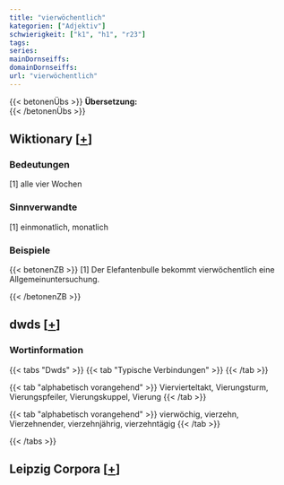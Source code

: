 ```yaml
---
title: "vierwöchentlich"
kategorien: ["Adjektiv"]
schwierigkeit: ["k1", "h1", "r23"]
tags:
series:
mainDornseiffs:
domainDornseiffs:
url: "vierwöchentlich"
---
```


{{< betonenÜbs >}}
**Übersetzung:**  
{{< /betonenÜbs >}}

## Wiktionary [[+](https://de.wiktionary.org/wiki/vierwöchentlich)]

### Bedeutungen
[1] alle vier Wochen  

### Sinnverwandte
[1] einmonatlich, monatlich  

### Beispiele
{{< betonenZB >}}
[1] Der Elefantenbulle bekommt vierwöchentlich eine Allgemeinuntersuchung.  

{{< /betonenZB >}}


## dwds [[+](https://www.dwds.de/wb/vierwöchentlich)]

### Wortinformation
{{< tabs "Dwds" >}}
{{< tab "Typische Verbindungen" >}}
{{< /tab >}}

{{< tab "alphabetisch vorangehend" >}}
Viervierteltakt, Vierungsturm, Vierungspfeiler, Vierungskuppel, Vierung
{{< /tab >}}

{{< tab "alphabetisch vorangehend" >}}
vierwöchig, vierzehn, Vierzehnender, vierzehnjährig, vierzehntägig
{{< /tab >}}

{{< /tabs >}}

## Leipzig Corpora [[+](https://corpora.uni-leipzig.de/en/res?word=vierwöchentlich&corpusId=deu_newscrawl-public_2018)]

